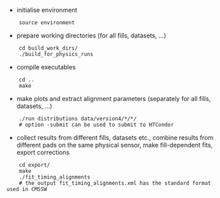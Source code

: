 * initialise environment
```
    source environment
```

* prepare working directories (for all fills, datasets, ...)
```
    cd build_work_dirs/
    ./build_for_physics_runs
```

* compile executables
```
    cd ..
    make
```

* make plots and extract alignment parameters (separately for all fills, datasets, ...)
```
    ./run distributions data/version4/*/*/
    # option -submit can be used to submit to HTCondor
```

* collect results from different fills, datasets etc., combine results from different pads on the same physical sensor, make fill-dependent fits, export corrections
```
    cd export/
    make
	./fit_timing_alignments
	# the output fit_timing_alignments.xml has the standard format used in CMSSW
```
